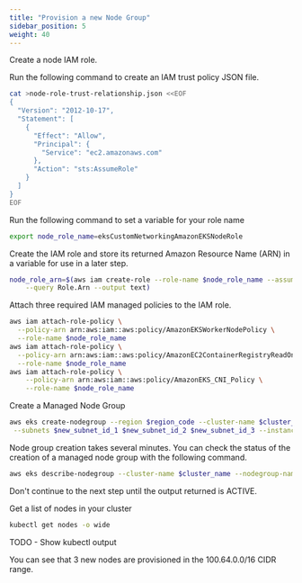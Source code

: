 ```yaml
---
title: "Provision a new Node Group"
sidebar_position: 5
weight: 40
---
```


Create a node IAM role.

Run the following command to create an IAM trust policy JSON file.

```bash expectError=true
cat >node-role-trust-relationship.json <<EOF
{
  "Version": "2012-10-17",
  "Statement": [
    {
      "Effect": "Allow",
      "Principal": {
        "Service": "ec2.amazonaws.com"
      },
      "Action": "sts:AssumeRole"
    }
  ]
}
EOF
```

Run the following command to set a variable for your role name

```bash expectError=true
export node_role_name=eksCustomNetworkingAmazonEKSNodeRole
```

Create the IAM role and store its returned Amazon Resource Name (ARN) in a variable for use in a later step.

```bash expectError=true
node_role_arn=$(aws iam create-role --role-name $node_role_name --assume-role-policy-document file://"node-role-trust-relationship.json" \
    --query Role.Arn --output text)
```

Attach three required IAM managed policies to the IAM role.

```bash expectError=true
aws iam attach-role-policy \
  --policy-arn arn:aws:iam::aws:policy/AmazonEKSWorkerNodePolicy \
  --role-name $node_role_name
aws iam attach-role-policy \
  --policy-arn arn:aws:iam::aws:policy/AmazonEC2ContainerRegistryReadOnly \
  --role-name $node_role_name
aws iam attach-role-policy \
    --policy-arn arn:aws:iam::aws:policy/AmazonEKS_CNI_Policy \
    --role-name $node_role_name
```

Create a Managed Node Group

```bash expectError=true
aws eks create-nodegroup --region $region_code --cluster-name $cluster_name --nodegroup-name custom-networking-nodegroup \
 --subnets $new_subnet_id_1 $new_subnet_id_2 $new_subnet_id_3 --instance-types t3.medium --node-role $node_role_arn --scaling-config minSize=1,maxSize=3,desiredSize=3
```

Node group creation takes several minutes. You can check the status of the creation of a managed node group with the following command.

```bash expectError=true
aws eks describe-nodegroup --cluster-name $cluster_name --nodegroup-name custom-networking-nodegroup --query nodegroup.status --output text
```

Don't continue to the next step until the output returned is ACTIVE.

Get a list of nodes in your cluster

```bash expectError=true
kubectl get nodes -o wide
```

TODO - Show kubectl output

You can see that 3 new nodes are provisioned in the 100.64.0.0/16 CIDR range.


